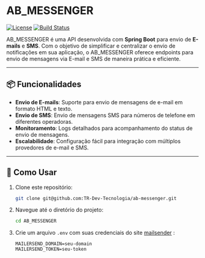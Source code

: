 # AB_MESSENGER

[![License](https://img.shields.io/badge/License-MIT-green.svg)](https://opensource.org/licenses/MIT)
[![Build Status](https://img.shields.io/github/workflow/status/usuario/AB_MESSENGER/CI)](https://github.com/TR-Dev-Tecnologia/ab-messenger/actions)

AB_MESSENGER é uma API desenvolvida com **Spring Boot** para envio de **E-mails** e **SMS**. Com o objetivo de simplificar e centralizar o envio de notificações em sua aplicação, o AB_MESSENGER oferece endpoints para envio de mensagens via E-mail e SMS de maneira prática e eficiente.

---

## 📦 Funcionalidades

- **Envio de E-mails**: Suporte para envio de mensagens de e-mail em formato HTML e texto.
- **Envio de SMS**: Envio de mensagens SMS para números de telefone em diferentes operadoras.
- **Monitoramento**: Logs detalhados para acompanhamento do status de envio de mensagens.
- **Escalabilidade**: Configuração fácil para integração com múltiplos provedores de e-mail e SMS.

---

## 🚀 Como Usar

1. Clone este repositório:

    ```bash
    git clone git@github.com:TR-Dev-Tecnologia/ab-messenger.git
    ```

2. Navegue até o diretório do projeto:

    ```bash
    cd AB_MESSENGER
    ```

3. Crie um arquivo `.env` com suas credenciais do site [mailsender](https://www.mailersend.com/) :

    ```properties
    MAILERSEND_DOMAIN=seu-domain
    MAILERSEND_TOKEN=seu-token
